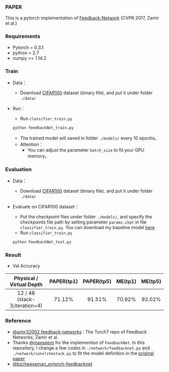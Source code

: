 ### PAPER

This is a pytorch implementation of [Feedback-Network](http://feedbacknet.stanford.edu/) (CVPR 2017, Zamir et al.)

### Requirements

- Pytorch = 0.3.1
- python = 2.7
- numpy >= 1.14.2

### Train

- Data：
  - Download [CIFAR100](https://www.cs.toronto.edu/~kriz/cifar.html) dataset (binary file), and put it under folder `./data/`

- Run：
  - Run `classifier_train.py`

  ```python
  python FeedbackNet_train.py
  ```

  - The trained model will saved in folder `./models/` every 10 epochs。
  - Attention：
    - You can adjust the parameter `batch_size` to fit your GPU memory。


### Evaluation

- Data：
  - Download [CIFAR100](https://www.cs.toronto.edu/~kriz/cifar.html) dataset (binary file), and put it under folder `./data/`


- Evaluate on CIFAR100 dataset：

  - Put the checkpoint files under folder `./models/`, and specify the checkpoints file path by setting parameter `params.ckpt` in file `classifier_train.py`. You can download my baseline model [here](https://cloud.tsinghua.edu.cn/f/8b1affe99ba5494ba636/)
  - Run `classifier_train.py`

  ```python
  python FeedbackNet_test.py
  ```

### Result

- Val Accuracy

| Physical / Virtual Depth | PAPER(tp1) |  PAPER(tp5)  | ME(tp1) |  ME(tp5)  |
| :------:   | :----:   | :----: | :----: | :----: |
| 12 / 48 (stack-3;iteration=4) | 71.12%|91.51%|70.92%|92.02%|


### Reference

- [@amir32002 feedback-networks](https://github.com/amir32002/feedback-networks) : The Torch7 repo of Feedback Networks, Zamir et al.
- Thanks [@maxspero](https://github.com/maxspero/feedback-networks-pytorch) for the implemention of `FeedbackNet`. In this repository, I change a few codes in `./network/feedbacknet.py` and `./network/convlstmstack.py` to fit the model definition in the [original paper](http://feedbacknet.stanford.edu/)
- [@bzcheeseman_pytorch-feedbacknet](https://github.com/bzcheeseman/pytorch-feedbacknet) 